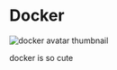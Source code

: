# Docker

![docker avatar thumbnail](https://avatars.githubusercontent.com/u/5429470?s=200&v=4)

docker is so cute